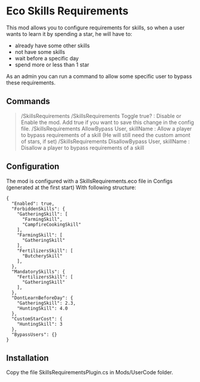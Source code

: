 # Eco Skills Requirements

This mod allows you to configure requirements for skills, so when a user wants to learn it by spending a star, he will have to:
- already have some other skills
- not have some skills
- wait before a specific day
- spend more or less than 1 star

As an admin you can run a command to allow some specific user to bypass these requirements.

## Commands

> /SkillsRequirements
  > /SkillsRequirements Toggle true?                     : Disable or Enable the mod. Add true if you want to save this change in the config file.
  > /SkillsRequirements AllowBypass User, skillName      : Allow a player to bypass requirements of a skill (He will still need the custom amont of stars, if set)
  > /SkillsRequirements DisallowBypass User, skillName   : Disallow a player to bypass requirements of a skill

## Configuration

The mod is configured with a SkillsRequirements.eco file in Configs (generated at the first start)
With following structure:

```
{
  "Enabled": true,
  "ForbiddenSkills": {
    "GatheringSkill": [
      "FarmingSkill",
      "CampfireCookingSkill"
    ],
    "FarmingSkill": [
      "GatheringSkill"
    ],
    "FertilizersSkill": [
      "ButcherySkill"
    ],
  },
  "MandatorySkills": {
    "FertilizersSkill": [
      "GatheringSkill"
    ],
  },
  "DontLearnBeforeDay": {
    "GatheringSkill": 2.3,
    "HuntingSkill": 4.0
  },
  "CustomStarCost": {
    "HuntingSkill": 3
  },
  "BypassUsers": {}
}
```

## Installation

Copy the file SkillsRequirementsPlugin.cs in Mods/UserCode folder.
